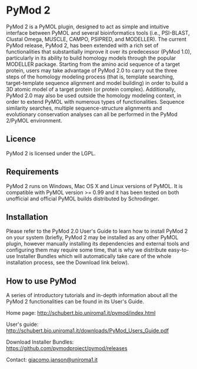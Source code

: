 # PyMod 2
PyMod 2 is a PyMOL plugin, designed to act as simple and intuitive interface between PyMOL and several bioinformatics tools (i.e., PSI-BLAST, Clustal Omega, MUSCLE, CAMPO, PSIPRED, and MODELLER). The current PyMod release, PyMod 2, has been extended with a rich set of functionalities that substantially improve it over its predecessor (PyMod 1.0), particularly in its ability to build homology models through the popular MODELLER package. Starting from the amino acid sequence of a target protein, users may take advantage of PyMod 2.0 to carry out the three steps of the homology modeling process (that is, template searching, target-template sequence alignment and model building) in order to build a 3D atomic model of a target protein (or protein complex). Additionally, PyMod 2.0 may also be used outside the homology modeling context, in order to extend PyMOL with numerous types of functionalities. Sequence similarity searches, multiple sequence-structure alignments and evolutionary conservation analyses can all be performed in the PyMod 2/PyMOL environment.

## Licence
PyMod 2 is licensed under the LGPL.

## Requirements
PyMod 2 runs on Windows, Mac OS X and Linux versions of PyMOL. It is compatible with PyMOL version >= 0.99 and it has been tested on both unofficial and official PyMOL builds distributed by Schrodinger.

## Installation
Please refer to the PyMod 2.0 User's Guide to learn how to install PyMod 2 on your system (briefly, PyMod 2 may be installed as any other PyMOL plugin, however manually installing its dependencies and external tools and configuring them may require some time, that is why we distribute easy-to-use Installer Bundles which will automatically take care of the whole installation process, see the Download link below).

## How to use PyMod
A series of introductory tutorials and in-depth information about all the PyMod 2 functionalities can be found in its User's Guide.

Home page: http://schubert.bio.uniroma1.it/pymod/index.html

User's guide: http://schubert.bio.uniroma1.it/downloads/PyMod_Users_Guide.pdf

Download Installer Bundles: https://github.com/pymodproject/pymod/releases

Contact: giacomo.janson@uniroma1.it

